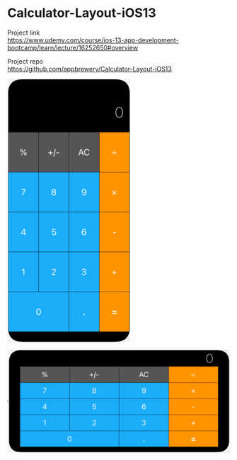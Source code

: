 # Calculator-Layout-iOS13

Project link<br/>
https://www.udemy.com/course/ios-13-app-development-bootcamp/learn/lecture/16252650#overview

Project repo<br/>
https://github.com/appbrewery/Calculator-Layout-iOS13


![](assets/portrait.png)

![](assets/landscape.png)

